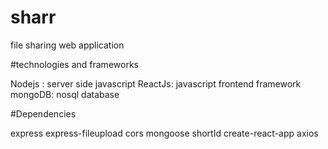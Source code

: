 # sharr
file sharing web application 


#technologies and frameworks 

Nodejs : server side javascript 
ReactJs: javascript frontend framework
mongoDB: nosql database

#Dependencies

express
express-fileupload
cors
mongoose
shortId
create-react-app
axios




